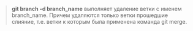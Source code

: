 
















> **git branch -d branch_name** выполняет удаление ветки с именем branch_name. Причем удаляются только ветки прошедшие слияние, т.е. ветки к которым была применена команда git merge.